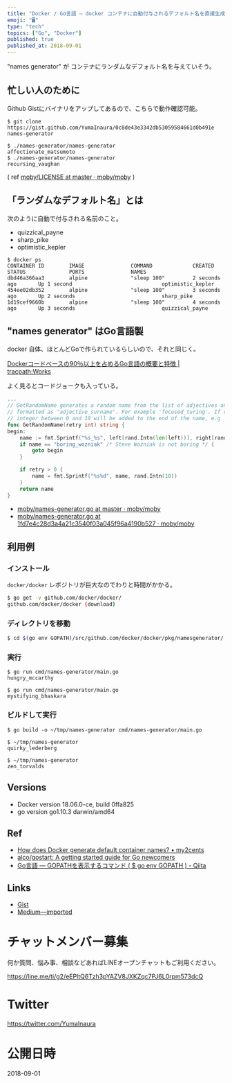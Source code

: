 ```yaml
---
title: "Docker / Go言語 — docker コンテナに自動付与されるデフォルト名を直接生成してみる"
emoji: "🖥"
type: "tech"
topics: ["Go", "Docker"]
published: true
published_at: 2018-09-01
---
```


"names generator" が コンテナにランダムなデフォルト名を与えていそう。

## 忙しい人のために

Github Gistにバイナリをアップしてあるので、こちらで動作確認可能。

```
$ git clone https://gist.github.com/YumaInaura/0c8de43e3342db53059584661d0b491e names-generator
```

```
$ ./names-generator/names-generator
affectionate_matsumoto
$ ./names-generator/names-generator
recursing_vaughan
```

( ref [moby/LICENSE at master · moby/moby](https://github.com/moby/moby/blob/master/LICENSE) )


## 「ランダムなデフォルト名」とは

次のように自動で付与される名前のこと。

- quizzical_payne
- sharp_pike
- optimistic_kepler

```
$ docker ps
CONTAINER ID        IMAGE               COMMAND             CREATED             STATUS              PORTS               NAMES
dbd46a366aa3        alpine              "sleep 100"         2 seconds ago       Up 1 second                             optimistic_kepler
454ee02db352        alpine              "sleep 100"         3 seconds ago       Up 2 seconds                            sharp_pike
1d19cef9660b        alpine              "sleep 100"         4 seconds ago       Up 3 seconds                            quizzical_payne
```

## "names generator" はGo言語製

docker 自体、ほとんどGoで作られているらしいので、それと同じく。

[Dockerコードベースの90％以上を占めるGo言語の概要と特徴 | tracpath:Works](http://tracpath.com/works/development/the_go_programming_language/)

よく見るとコードジョークも入っている。

```go
...
// GetRandomName generates a random name from the list of adjectives and surnames in this package
// formatted as "adjective_surname". For example 'focused_turing'. If retry is non-zero, a random
// integer between 0 and 10 will be added to the end of the name, e.g `focused_turing3`
func GetRandomName(retry int) string {
begin:
	name := fmt.Sprintf("%s_%s", left[rand.Intn(len(left))], right[rand.Intn(len(right))])
	if name == "boring_wozniak" /* Steve Wozniak is not boring */ {
		goto begin
	}

	if retry > 0 {
		name = fmt.Sprintf("%s%d", name, rand.Intn(10))
	}
	return name
}
```

- [moby/names-generator.go at master · moby/moby](https://github.com/moby/moby/blob/master/pkg/namesgenerator/names-generator.go)
- [moby/names-generator.go at 1fd7e4c28d3a4a21c3540f03a045f96a4190b527 · moby/moby](https://github.com/moby/moby/blob/1fd7e4c28d3a4a21c3540f03a045f96a4190b527/pkg/namesgenerator/names-generator.go)


## 利用例

### インストール

`docker/docker` レポジトリが巨大なのでわりと時間がかかる。

```sh
$ go get -v github.com/docker/docker/
github.com/docker/docker (download)
```

### ディレクトリを移動

```sh
$ cd $(go env GOPATH)/src/github.com/docker/docker/pkg/namesgenerator/
```

### 実行

```
$ go run cmd/names-generator/main.go
hungry_mccarthy
```

```
$ go run cmd/names-generator/main.go
mystifying_bhaskara
```

### ビルドして実行

```
$ go build -o ~/tmp/names-generator cmd/names-generator/main.go
```

```
$ ~/tmp/names-generator
quirky_lederberg
```

```
$ ~/tmp/names-generator
zen_torvalds
```

## Versions

- Docker version 18.06.0-ce, build 0ffa825
- go version go1.10.3 darwin/amd64

## Ref

- [How does Docker generate default container names? • my2cents](https://frightanic.com/computers/docker-default-container-names/)
- [alco/gostart: A getting started guide for Go newcomers](https://github.com/alco/gostart)
- [Go言語 — GOPATHを表示するコマンド ( $ go env GOPATH ) - Qiita](https://qiita.com/YumaInaura/items/3372186e2c11a45c65d8)

## Links

- [Gist](https://gist.github.com/YumaInaura/0c8de43e3342db53059584661d0b491e)
- [Medium—imported](https://medium.com/supersonic-generation/docker-use-names-generator-made-by-golang-like-docker-container-default-randomized-name-2b5c860bca36)








<!-- Update From Qiita API -->

# チャットメンバー募集


何か質問、悩み事、相談などあればLINEオープンチャットもご利用ください。

https://line.me/ti/g2/eEPltQ6Tzh3pYAZV8JXKZqc7PJ6L0rpm573dcQ





# Twitter


https://twitter.com/YumaInaura


<!-- Update From Qiita API -->



# 公開日時

2018-09-01
